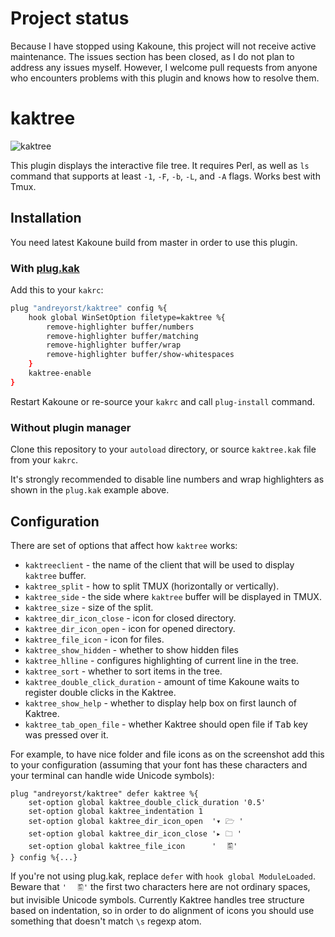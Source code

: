 # Project status

Because I have stopped using Kakoune, this project will not receive active maintenance. The issues section has been closed, as I do not plan to address any issues myself. However, I welcome pull requests from anyone who encounters problems with this plugin and knows how to resolve them.

# kaktree

![kaktree](https://user-images.githubusercontent.com/19470159/59667890-2d397780-91c0-11e9-9214-e32b04539e7a.png)

This plugin displays the interactive file tree. It requires Perl, as well as
`ls` command that supports at least `-1`, `-F`, `-b`, `-L`, and `-A`
flags. Works best with Tmux.

## Installation
You need latest Kakoune build from master in order to use
this plugin.

### With [plug.kak](https://github.com/andreyorst/plug.kak)
Add this to your `kakrc`:

```sh
plug "andreyorst/kaktree" config %{
    hook global WinSetOption filetype=kaktree %{
        remove-highlighter buffer/numbers
        remove-highlighter buffer/matching
        remove-highlighter buffer/wrap
        remove-highlighter buffer/show-whitespaces
    }
    kaktree-enable
}
```

Restart Kakoune or re-source your `kakrc` and call `plug-install` command.

### Without plugin manager
Clone this repository to your `autoload` directory, or source `kaktree.kak` file
from your `kakrc`.

It's strongly recommended to disable line numbers and wrap highlighters as shown
in the `plug.kak` example above.

## Configuration
There are set of options that affect how `kaktree` works:

- `kaktreeclient` - the name of the client that will be used to display
  `kaktree` buffer.
- `kaktree_split` - how to split TMUX (horizontally or vertically).
- `kaktree_side` - the side where `kaktree` buffer will be displayed in TMUX.
- `kaktree_size` - size of the split.
- `kaktree_dir_icon_close` - icon for closed directory.
- `kaktree_dir_icon_open` - icon for opened directory.
- `kaktree_file_icon` - icon for files.
- `kaktree_show_hidden` - whether to show hidden files
- `kaktree_hlline` - configures highlighting of current line in the tree.
- `kaktree_sort` - whether to sort items in the tree.
- `kaktree_double_click_duration` - amount of time Kakoune waits to register
  double clicks in the Kaktree.
- `kaktree_show_help` - whether to display help box on first launch of Kaktree.
- `kaktree_tab_open_file` - whether Kaktree should open file if <kbd>Tab</kbd>
  key was pressed over it.

For example, to have nice folder and file icons as on the screenshot add this to
your configuration (assuming that your font has these characters and your
terminal can handle wide Unicode symbols):

```
plug "andreyorst/kaktree" defer kaktree %{
    set-option global kaktree_double_click_duration '0.5'
    set-option global kaktree_indentation 1
    set-option global kaktree_dir_icon_open  '▾ 🗁 '
    set-option global kaktree_dir_icon_close '▸ 🗀 '
    set-option global kaktree_file_icon      '⠀⠀🖺'
} config %{...}
```

If you're not using plug.kak, replace `defer` with `hook global
ModuleLoaded`. Beware that `'⠀⠀🖺'` the first two characters here are not
ordinary spaces, but invisible Unicode symbols. Currently Kaktree handles tree
structure based on indentation, so in order to do alignment of icons you should
use something that doesn't match `\s` regexp atom.
